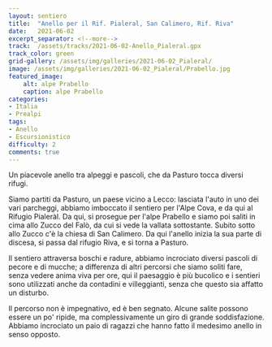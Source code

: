 ```yaml
---
layout: sentiero
title:  "Anello per il Rif. Pialeral, San Calimero, Rif. Riva"
date:   2021-06-02
excerpt_separator: <!--more-->
track:  /assets/tracks/2021-06-02-Anello_Pialeral.gpx
track_color: green
grid-gallery: /assets/img/galleries/2021-06-02_Pialeral/
image: /assets/img/galleries/2021-06-02_Pialeral/Prabello.jpg
featured_image:
    alt: alpe Prabello
    caption: alpe Prabello
categories:
- Italia
- Prealpi
tags:
- Anello
- Escursionistico
difficulty: 2
comments: true
---
```


Un piacevole anello tra alpeggi e pascoli, che da Pasturo tocca diversi rifugi.
<!--more-->

Siamo partiti da Pasturo, un paese vicino a Lecco: lasciata l'auto in uno dei vari parcheggi, abbiamo imboccato il sentiero per l'Alpe Cova, e da qui al Rifugio Pialeràl. 
Da qui, si prosegue per l'alpe Prabello e siamo poi saliti in cima allo Zucco del Falò, da cui si vede la vallata sottostante. Subito sotto allo Zucco c'è la chiesa di San Calimero. Da qui l'anello inizia la sua parte di discesa, si passa dal rifugio Riva, e si torna a Pasturo. 

Il sentiero attraversa boschi e radure, abbiamo incrociato diversi pascoli di pecore e di mucche; a differenza di altri percorsi che siamo soliti fare, senza vedere anima viva per ore, qui il paesaggio è più bucolico e i sentieri sono utilizzati anche da contadini e villeggianti, senza che questo sia affatto un disturbo.

Il percorso non è impegnativo, ed è ben segnato. Alcune salite possono essere un po' ripide, ma complessivamente un giro di grande soddisfazione. Abbiamo incrociato un paio di ragazzi che hanno fatto il medesimo anello in senso opposto.